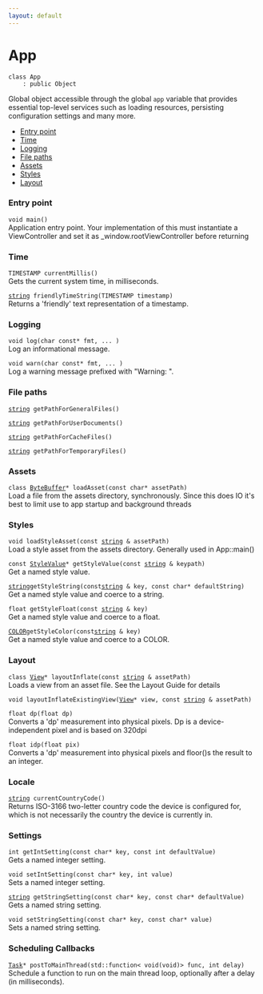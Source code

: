 ```yaml
---
layout: default
---
```


# App

```
class App
    : public Object
```


Global object accessible through the global `app` variable that provides essential top-level services such as loading resources, persisting configuration settings and many more.     


* [Entry point](#entry-point)
* [Time](#time)
* [Logging](#logging)
* [File paths](#file-paths)
* [Assets](#assets)
* [Styles](#styles)
* [Layout](#layout)

    
### Entry point

`void main()`<br>Application entry point.
Your implementation of this must instantiate a ViewController and set it as _window.rootViewController before returning


### Time

`TIMESTAMP currentMillis()`<br>Gets the current system time, in milliseconds.

[`string`](/oaknut/ref/base_group/string)` friendlyTimeString(TIMESTAMP timestamp)`<br>Returns a 'friendly' text representation of a timestamp.


### Logging

`void log(char const* fmt, ... )`<br>Log an informational message.

`void warn(char const* fmt, ... )`<br>Log a warning message prefixed with "Warning: ".


### File paths

[`string`](/oaknut/ref/base_group/string)` getPathForGeneralFiles()`<br>

[`string`](/oaknut/ref/base_group/string)` getPathForUserDocuments()`<br>

[`string`](/oaknut/ref/base_group/string)` getPathForCacheFiles()`<br>

[`string`](/oaknut/ref/base_group/string)` getPathForTemporaryFiles()`<br>


### Assets

`class `[`ByteBuffer`](/oaknut/ref/data_group/ByteBuffer)`* loadAsset(const char* assetPath)`<br>Load a file from the assets directory, synchronously.
Since this does IO it's best to limit use to app startup and background threads


### Styles

`void loadStyleAsset(const `[`string`](/oaknut/ref/base_group/string)` & assetPath)`<br>Load a style asset from the assets directory.
Generally used in App::main()

`const `[`StyleValue`](/oaknut/ref/app_group/StyleValue)`* getStyleValue(const `[`string`](/oaknut/ref/base_group/string)` & keypath)`<br>Get a named style value.

[`string`](/oaknut/ref/base_group/string)` getStyleString(const `[`string`](/oaknut/ref/base_group/string)` & key, const char* defaultString)`<br>Get a named style value and coerce to a string.

`float getStyleFloat(const `[`string`](/oaknut/ref/base_group/string)` & key)`<br>Get a named style value and coerce to a float.

[`COLOR`](/oaknut/ref/graphics_group/COLOR)` getStyleColor(const `[`string`](/oaknut/ref/base_group/string)` & key)`<br>Get a named style value and coerce to a COLOR.


### Layout

`class `[`View`](/oaknut/ref/views/View)`* layoutInflate(const `[`string`](/oaknut/ref/base_group/string)` & assetPath)`<br>Loads a view from an asset file.
See the Layout Guide for details

`void layoutInflateExistingView(`[`View`](/oaknut/ref/views/View)`* view, const `[`string`](/oaknut/ref/base_group/string)` & assetPath)`<br>

`float dp(float dp)`<br>Converts a 'dp' measurement into physical pixels.
Dp is a device-independent pixel and is based on 320dpi

`float idp(float pix)`<br>Converts a 'dp' measurement into physical pixels and floor()s the result to an integer.


### Locale

[`string`](/oaknut/ref/base_group/string)` currentCountryCode()`<br>Returns ISO-3166 two-letter country code the device is configured for, which is not necessarily the country the device is currently in.


### Settings

`int getIntSetting(const char* key, const int defaultValue)`<br>Gets a named integer setting.

`void setIntSetting(const char* key, int value)`<br>Sets a named integer setting.

[`string`](/oaknut/ref/base_group/string)` getStringSetting(const char* key, const char* defaultValue)`<br>Gets a named string setting.

`void setStringSetting(const char* key, const char* value)`<br>Sets a named string setting.


### Scheduling Callbacks

[`Task`](/oaknut/ref/base_group/Task)`* postToMainThread(std::function< void(void)> func, int delay)`<br>Schedule a function to run on the main thread loop, optionally after a delay (in milliseconds).



